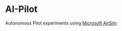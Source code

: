# AI-Pilot

Autonomous Pilot experiments using [Microsoft AirSim](https://github.com/Microsoft/AirSim)

